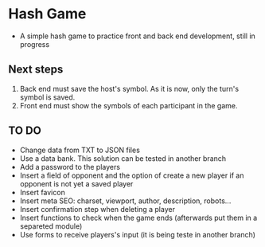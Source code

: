 # Hash Game

- A simple hash game to practice front and back end development, still in progress

## Next steps

1. Back end must save the host's symbol. As it is now, only the turn's symbol is saved.
2. Front end must show the symbols of each participant in the game. 

## TO DO

- Change data from TXT to JSON files
- Use a data bank. This solution can be tested in another branch
- Add a password to the players
- Insert a field of opponent and the option of create a new player if an opponent is not yet a saved player
- Insert favicon
- Insert meta SEO: charset, viewport, author, description, robots...
- Insert confirmation step when deleting a player
- Insert functions to check when the game ends (afterwards put them in a separeted module)
- Use forms to receive players's input (it is being teste in another branch)